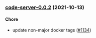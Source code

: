 
<a name="code-server-0.0.2"></a>
### [code-server-0.0.2](https://github.com/truecharts/apps/compare/code-server-0.0.1...code-server-0.0.2) (2021-10-13)

#### Chore

* update non-major docker tags ([#1134](https://github.com/truecharts/apps/issues/1134))
